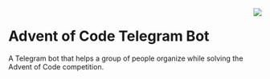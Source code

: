 <img align="right" src="https://github.com/matushorvath/aoc-bot/actions/workflows/build.yml/badge.svg">

Advent of Code Telegram Bot
===========================

A Telegram bot that helps a group of people organize while solving the Advent of Code competition.
